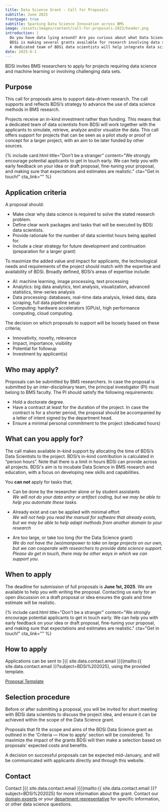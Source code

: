 ```yaml
---
title: Data Science Grant - Call for Proposals
subtitle: June 2025
frontpage: true
subtitle: Sparking Data Science Innovation across BMS
image: /assets/images/content/call-for-proposals-2023/header.png
introduction: |
  Do you have data lying around? Are you curious about what Data Science can mean for your research?\n
  BDSi is making several grants available for research involving data science. The grant is meant for projects exploring new ideas, or as a first step to qualify for external funding.\n
  A dedicated team of BDSi data scientists will help integrate data science into your project.
date: 2025-6-1
---
```


BDSi invites BMS researchers to apply for projects requiring data science and machine learning or involving challenging data sets.

## Purpose

This call for proposals aims to support data-driven research. The call supports and reflects BDSi’s strategy to advance the use of data science methods in BMS research.

Projects receive an in-kind investment rather than funding. This means that a dedicated team of data scientists from BDSi will work together with the applicants to simulate, retrieve, analyze and/or visualize the data. This call offers support for projects that can be seen as a pilot study or proof of concept for a larger project, with an aim to be later funded by other sources.

{%
    include card.html
    title="Don't be a stranger"
    content="We strongly encourage potential applicants to get in touch early. We can help you with early feedback on your idea or draft proposal, fine-tuning your proposal, and making sure that expectations and estimates are realistic."
    cta="Get in touch!"
    cta_link="<email>"
%}

## Application criteria

A proposal should:

- Make clear why data science is required to solve the stated research problem.
- Define clear work packages and tasks that will be executed by BDSi data scientists.
- Provide rationale for the number of data scientist hours being applied for.
- Include a clear strategy for future development and continuation (preparation for a larger grant)

To maximize the added value and impact for applicants, the technological needs and requirements of the project should match with the expertise and availability of BDSi. Broadly defined, BDSi’s areas of expertise include:

- AI: machine learning, image processing, text processing
- Analytics: big data analytics, text analysis, visualization, advanced statistics, time-series analysis
- Data processing: databases, real-time data analysis, linked data, data scraping, full data pipeline setup
- Computing: hardware accelerators (GPUs), high performance computing, cloud computing.

The decision on which proposals to support will be loosely based on these criteria;

- Innovativity, novelty, relevance
- Impact, importance, visibility
- Potential for followup
- Investment by applicant(s)

## Who may apply?

Proposals can be submitted by BMS researchers. In case the proposal is submitted by an inter-disciplinary team, the principal investigator (PI) must belong to BMS faculty. The PI should satisfy the following requirements:

- Hold a doctorate degree.
- Have a contract at least for the duration of the project. In case the contract is for a shorter period, the proposal should be accompanied by a letter of intent signed by the department head.
- Ensure a minimal personal commitment to the project (dedicated hours)

## What can you apply for?

The call makes available in-kind support by allocating the time of BDSi’s Data Scientists to the project. BDSi’s in-kind contribution is calculated in “person hours”. Note that there is a limit in hours BDSi can provide across all projects. BDSi's aim is to incubate Data Science in BMS research and education, with a focus on developing new skills and capabilities.

You **can not** apply for tasks that;

- Can be done by the researcher alone or by student assistants  
  _We will not do your data entry or artifact coding, but we may be able to help you automate these tasks._

- Already exist and can be applied with minimal effort  
  _We will not help you read the manual for software that already exists, but we may be able to help adapt methods from another domain to your research_

- Are too large, or take too long (for the Data Science grant)  
  _We do not have the (wo)manpower to take on large projects on our own, but we can cooperate with researchers to provide data science support. Please do get in touch, there may be other ways in which we can support you._

## When to apply

The deadline for submission of full proposals is **June 1st, 2025**. We are available to help you with writing the proposal. Contacting us early for an open discussion on a draft proposal or idea ensures the goals and time estimate will be realistic.

{%
    include card.html
    title="Don't be a stranger"
    content="We strongly encourage potential applicants to get in touch early. We can help you with early feedback on your idea or draft proposal, fine-tuning your proposal, and making sure that expectations and estimates are realistic."
    cta="Get in touch!"
    cta_link="<email>"
%}

## How to apply

Applications can be sent to [{{ site.data.contact.email }}](mailto:{{ site.data.contact.email }}?subject=BDSi%202025), using the provided template.

<a class="button" href="{% link /assets/files/templates/BDSi-grant-template-v2.docx %}">Proposal Template</a>

## Selection procedure

Before or after submitting a proposal, you will be invited for short meeting with BDSi data scientists to discuss the project idea, and ensure it can be achieved within the scope of the Data Science grant.

Proposals that fit the scope and aims of the BDSi Data Science grant as outlined in the 'Criteria — How to apply' section will be considered. To maximize the impact of the grants BDSi will then make a selection based on proposals' expected costs and benefits.

A decision on successful proposals can be expected mid-January, and will be communicated with applicants directly and through this website.

## Contact

Contact [{{ site.data.contact.email }}](mailto:{{ site.data.contact.email }}?subject=BDSi%202025) for more information about the grant. Contact our [domain experts](/team/) or your [department representative](/team/) for specific information, or other data science questions.
